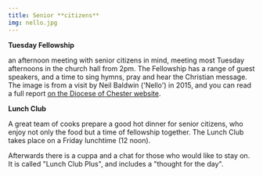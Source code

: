 ```yaml
---
title: Senior **citizens**
img: nello.jpg
---
```

**Tuesday Fellowship**

an afternoon meeting with senior citizens in mind, meeting most Tuesday afternoons in the church hall from 2pm. The Fellowship has a range of guest speakers, and a time to sing hymns, pray and hear the Christian message. The image is from a visit by Neil Baldwin ('Nello') in 2015, and you can read a full report [on the Diocese of Chester website](http://www.chester.anglican.org/news.asp?Page=821).

**Lunch Club**

A great team of cooks prepare a good hot dinner for senior citizens, who enjoy not only the food but a time of fellowship together. The Lunch Club takes place on a Friday lunchtime (12 noon).

Afterwards there is a cuppa and a chat for those who would like to stay on. It is called "Lunch Club Plus", and includes a "thought for the day".
